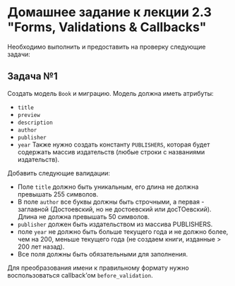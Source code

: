 Домашнее задание к лекции 2.3 "Forms, Validations & Callbacks"
===

Необходимо выполнить и предоставить на проверку следующие задачи:

## Задача №1
Создать модель `Book` и миграцию. Модель должна иметь атрибуты:
- `title`
- `preview`
- `description`
- `author`
- `publisher`
- `year`
Также нужно создать константу `PUBLISHERS`, которая будет содержать массив издательств (любые строки с названиями издательств).

Добавить следующие валидации:
- Поле `title` должно быть уникальным, его длина не должна превышать 255 символов.
- В поле `author` все буквы должны быть строчными, а первая - заглавной (Достоевский, но не достоевский или досТОевский). Длина не должна превышать 50 символов. 
- `publisher` должен быть издательством из массива PUBLISHERS.
- поле `year` не должно быть больше текущего года и не должно более, чем на 200, меньше текущего года (не создаем книги, изданные > 200 лет назад).
- Все поля должны быть обязательными для заполнения.

Для преобразования имени к правильному формату нужно воспользоваться callback’ом `before_validation`.
